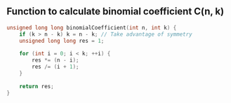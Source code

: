 ## Function to calculate binomial coefficient C(n, k)
```cpp
unsigned long long binomialCoefficient(int n, int k) {
    if (k > n - k) k = n - k; // Take advantage of symmetry
    unsigned long long res = 1;
    
    for (int i = 0; i < k; ++i) {
        res *= (n - i);
        res /= (i + 1);
    }
    
    return res;
}
```
